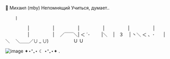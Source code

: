 🦷 Михаил (mby) Непомнящий
     Учиться, думает..

     
     　　|
　　　　　|
　　　　　|
　　　　　|
　　　　　|
　　　　　|
　　　　　|
　　　　　|
　　　　　|
　／￣￣＼|
＜ ´･ 　　 |＼
　|　３　 | 丶＼
＜ 、･　　|　　＼
　＼＿＿／∪ _ ∪)
　　　　　 Ｕ Ｕ

![image](https://github.com/user-attachments/assets/77c54c01-fead-4352-8d13-806bd6ad3871)
✦⋆⁺₊⋆ 
                                                                                ☾ ⋆⁺₊⋆✦ 
.        
<!--
**wcidfu/wcidfu** is a ✨ _special_ ✨ repository because its `README.md` (this file) appears on your GitHub profile.

Here are some ideas to get you started:

- 🔭 I’m currently working on ...
- 🌱 I’m currently learning ...
- 👯 I’m looking to collaborate on ...
- 🤔 I’m looking for help with ...
- 💬 Ask me about ...
- 📫 How to reach me: ...
- 😄 Pronouns: ...
- ⚡ Fun fact: ...
-->
